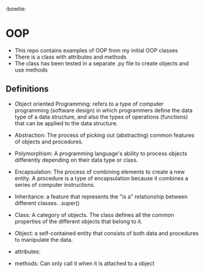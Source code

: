 :bowtie:
# OOP
- This repo contains examples of OOP from my initial OOP classes
- There is a class with attributes and methods
- The class has been tested in a separate .py file to create objects and use methods

## Definitions

- Object oriented Programming:  refers to a type of computer programming (software design) in which programmers define the data type of a data structure, and also the types of operations (functions) that can be applied to the data structure.

- Abstraction: The process of picking out (abstracting) common features of objects and procedures.
- Polymorphism: A programming language's ability to process objects differently depending on their data type or class.
- Encapsulation: The process of combining elements to create a new entity. A procedure is a type of encapsulation because it combines a series of computer instructions.
- Inheritance: a feature that represents the "is a" relationship between different classes. .super()

- Class: A category of objects. The class defines all the common properties of the different objects that belong to it.

- Object: a self-contained entity that consists of both data and procedures to manipulate the data.

- attributes: 
- methods: Can only call it when it is attached to a object
